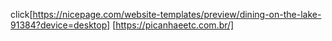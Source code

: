 click[https://nicepage.com/website-templates/preview/dining-on-the-lake-91384?device=desktop]
[https://picanhaeetc.com.br/]